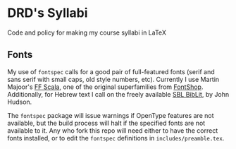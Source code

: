 DRD's Syllabi
=============

Code and policy for making my course syllabi in LaTeX

Fonts
-----

My use of `fontspec` calls for a good pair of full-featured fonts (serif
and sans serif with small caps, old style numbers, etc). Currently I use
Martin Majoor's [FF Scala][FFS], one of the original superfamilies from
[FontShop][FSS]. Additionally, for Hebrew text I call on the freely
available [SBL BibLit][SBL], by John Hudson.

The `fontspec` package will issue warnings if OpenType features are not
available, but the build process will halt if the specified fonts are
not available to it. Any who fork this repo will need either to have the
correct fonts installed, or to edit the `fontspec` definitions in
`includes/preamble.tex`.

[FFS]: http://scalafont.com
[FSS]: https://www.fontshop.com/superfamilies/ff-scala
[SBL]: http://www.sbl-site.org/educational/biblicalfonts.aspx